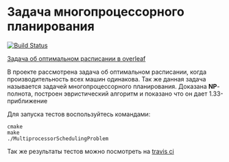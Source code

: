 # Задача многопроцессорного планирования

[![Build Status](https://www.travis-ci.com/2ToThe10th/MultiprocessorSchedulingProblem.svg?branch=master)](https://www.travis-ci.com/2ToThe10th/MultiprocessorSchedulingProblem)

[Задача об оптимальном расписании в overleaf](https://ru.overleaf.com/read/gbtkvwnmtgjt)

В проекте рассмотрена задача об оптимальном расписании, когда производительность всех машин одинакова. Так же данная
задача называется задачей многопроцессорного планирования. Доказана __NP__-полнота, построен эвристический алгоритм и
показано что он дает 1.33-приближение

Для запуска тестов воспользуйтесь командами:

```
cmake
make
./MultiprocessorSchedulingProblem
```

Так же результаты тестов можно посмотреть
на [travis ci](https://www.travis-ci.com/github/2ToThe10th/MultiprocessorSchedulingProblem)